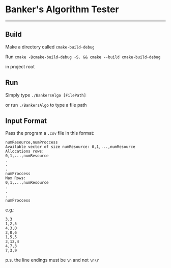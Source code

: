 # Banker's Algorithm Tester
---
## Build
Make a directory called `cmake-build-debug`

Run `cmake -Bcmake-build-debug -S. && cmake --build cmake-build-debug` 

in project root

## Run
Simply type `./BankersAlgo [FilePath]`

or run `./BankersAlgo` to type a file path

## Input Format
Pass the program a `.csv` file in this format:
```
numResource,numProccess
Available vector of size numResource: 0,1,...,numResource
Allocations rows:
0,1,...,numResource
.
.
.
numProccess
Max Rows:
0,1,...,numResource
.
.
.
numProccess
```
e.g.:

```
3,3
1,2,5
4,3,0
3,0,6
1,5,5
3,12,4
4,7,3
7,3,9
```

p.s. the line endings must be `\n` and not `\n\r`
